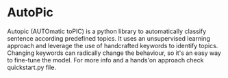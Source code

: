 # AutoPic
Autopic (AUTOmatic toPIC) is a python library to automatically classify sentence according predefined topics. It uses an unsupervised learning approach and leverage the use of handcrafted keywords to identify topics. Changing keywords can radically change the behaviour, so it's an easy way to fine-tune the model. For more info and a hands'on approach check quickstart.py file.
